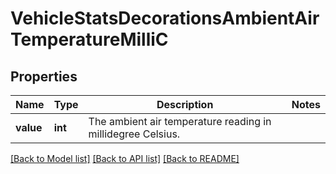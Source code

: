 # VehicleStatsDecorationsAmbientAirTemperatureMilliC

## Properties
Name | Type | Description | Notes
------------ | ------------- | ------------- | -------------
**value** | **int** | The ambient air temperature reading in millidegree Celsius. | 

[[Back to Model list]](../README.md#documentation-for-models) [[Back to API list]](../README.md#documentation-for-api-endpoints) [[Back to README]](../README.md)


